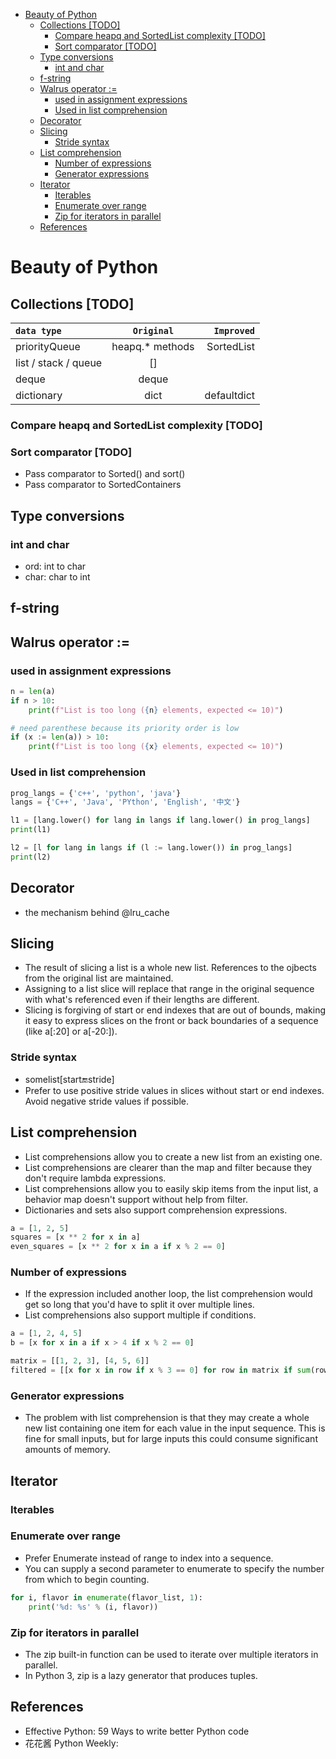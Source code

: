- [Beauty of Python](#beauty-of-python)
  - [Collections \[TODO\]](#collections-todo)
    - [Compare heapq and SortedList complexity \[TODO\]](#compare-heapq-and-sortedlist-complexity-todo)
    - [Sort comparator \[TODO\]](#sort-comparator-todo)
  - [Type conversions](#type-conversions)
    - [int and char](#int-and-char)
  - [f-string](#f-string)
  - [Walrus operator :=](#walrus-operator-)
    - [used in assignment expressions](#used-in-assignment-expressions)
    - [Used in list comprehension](#used-in-list-comprehension)
  - [Decorator](#decorator)
  - [Slicing](#slicing)
    - [Stride syntax](#stride-syntax)
  - [List comprehension](#list-comprehension)
    - [Number of expressions](#number-of-expressions)
    - [Generator expressions](#generator-expressions)
  - [Iterator](#iterator)
    - [Iterables](#iterables)
    - [Enumerate over range](#enumerate-over-range)
    - [Zip for iterators in parallel](#zip-for-iterators-in-parallel)
  - [References](#references)

# Beauty of Python

## Collections \[TODO\]

| `data type` | `Original` | `Improved` |
| :--- | :---: | ---: |
| priorityQueue | heapq.\* methods | SortedList |
| list / stack / queue | \[\] |  |
| deque | deque |  |
| dictionary | dict | defaultdict |

### Compare heapq and SortedList complexity \[TODO\]

### Sort comparator \[TODO\]

* Pass comparator to Sorted\(\) and sort\(\)
* Pass comparator to SortedContainers 

## Type conversions

### int and char

* ord: int to char
* char: char to int

## f-string

## Walrus operator :=
### used in assignment expressions

```py
n = len(a)
if n > 10:
    print(f"List is too long ({n} elements, expected <= 10)")

# need parenthese because its priority order is low
if (x := len(a)) > 10:     
    print(f"List is too long ({x} elements, expected <= 10)")
```

### Used in list comprehension

```py
prog_langs = {'c++', 'python', 'java'}
langs = {'C++', 'Java', 'PYthon', 'English', '中文'}

l1 = [lang.lower() for lang in langs if lang.lower() in prog_langs]
print(l1)

l2 = [l for lang in langs if (l := lang.lower()) in prog_langs]
print(l2)
```

## Decorator
* the mechanism behind @lru_cache

## Slicing
* The result of slicing a list is a whole new list. References to the ojbects from the original list are maintained. 
* Assigning to a list slice will replace that range in the original sequence with what's referenced even if their lengths are different. 
* Slicing is forgiving of start or end indexes that are out of bounds, making it easy to express slices on the front or back boundaries of a sequence (like a[:20] or a[-20:]).

### Stride syntax
* somelist[start:end:stride]
* Prefer to use positive stride values in slices without start or end indexes. Avoid negative stride values if possible. 

## List comprehension
* List comprehensions allow you to create a new list from an existing one. 
* List comprehensions are clearer than the map and filter because they don't require lambda expressions. 
* List comprehensions allow you to easily skip items from the input list, a behavior map doesn't support without help from filter. 
* Dictionaries and sets also support comprehension expressions. 

```py
a = [1, 2, 5]
squares = [x ** 2 for x in a]
even_squares = [x ** 2 for x in a if x % 2 == 0]
```

### Number of expressions
* If the expression included another loop, the list comprehension would get so long that you'd have to split it over multiple lines. 
* List comprehensions also support multiple if conditions. 

```py
a = [1, 2, 4, 5]
b = [x for x in a if x > 4 if x % 2 == 0]

matrix = [[1, 2, 3], [4, 5, 6]]
filtered = [[x for x in row if x % 3 == 0] for row in matrix if sum(row) >= 10]
```

### Generator expressions
* The problem with list comprehension is that they may create a whole new list containing one item for each value in the input sequence. This is fine for small inputs, but for large inputs this could consume significant amounts of memory. 

## Iterator
### Iterables

### Enumerate over range
* Prefer Enumerate instead of range to index into a sequence. 
* You can supply a second parameter to enumerate to specify the number from which to begin counting. 

```py
for i, flavor in enumerate(flavor_list, 1):
    print('%d: %s' % (i, flavor))
```

### Zip for iterators in parallel
* The zip built-in function can be used to iterate over multiple iterators in parallel. 
* In Python 3, zip is a lazy generator that produces tuples. 

## References
* Effective Python: 59 Ways to write better Python code
* 花花酱 Python Weekly: 